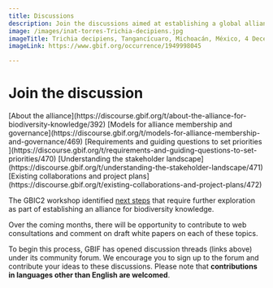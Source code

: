 ```yaml
---
title: Discussions
description: Join the discussions aimed at establishing a global alliance for biodiversity knowledge
image: /images/inat-torres-Trichia-decipiens.jpg
imageTitle: Trichia decipiens, Tangancícuaro, Michoacán, México, 4 December 2018. Photo by Ricardo Arredondo Torres CC BY-NC 4.0 via iNaturalist research-grade observations.
imageLink: https://www.gbif.org/occurrence/1949998045

---
```

# Join the discussion

<p class="buttons">
[About the alliance](https://discourse.gbif.org/t/about-the-alliance-for-biodiversity-knowledge/392)
[Models for alliance membership and governance](https://discourse.gbif.org/t/models-for-alliance-membership-and-governance/469)
[Requirements and guiding questions to set priorities ](https://discourse.gbif.org/t/requirements-and-guiding-questions-to-set-priorities/470)
[Understanding the stakeholder landscape](https://discourse.gbif.org/t/understanding-the-stakeholder-landscape/471)
[Existing collaborations and project plans](https://discourse.gbif.org/t/existing-collaborations-and-project-plans/472)
</p>

The GBIC2 workshop identified [next steps](../en/call-to-action/#nextsteps) that require further exploration as part of establishing an alliance for biodiversity knowledge.

Over the coming months, there will be opportunity to contribute to web consultations and comment on draft white papers on each of these topics.

To begin this process, GBIF has opened discussion threads (links above) under its community forum. We encourage you to sign up to the forum and contribute your ideas to these discussions. Please note that __contributions in languages other than English are welcomed__.
